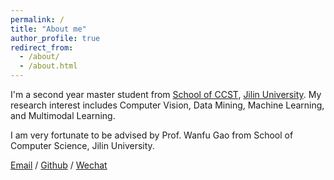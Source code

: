 ```yaml
---
permalink: /
title: "About me"
author_profile: true
redirect_from: 
  - /about/
  - /about.html
---
```


I'm a second year master student from [School of CCST](https://ccst.jlu.edu.cn/), [Jilin University](https://www.jlu.edu.cn/). My research interest includes Computer Vision, Data Mining, Machine Learning, and Multimodal Learning.

I am very fortunate to be advised by Prof. Wanfu Gao  from School of Computer Science, Jilin University.



[Email](mailto:txzhang23@mails.jlu.edu.cn) / [Github](https://github.com/jinmu12) / [Wechat](../images/ztx.png) 

